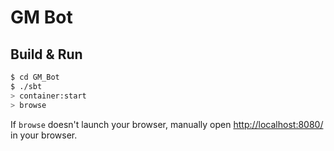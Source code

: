 # GM Bot #

## Build & Run ##

```sh
$ cd GM_Bot
$ ./sbt
> container:start
> browse
```

If `browse` doesn't launch your browser, manually open [http://localhost:8080/](http://localhost:8080/) in your browser.
